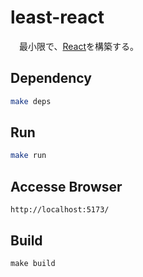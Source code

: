 # least-react

&emsp;最小限で、[React](https://react.dev/)を構築する。

## Dependency

```sh
make deps
```

## Run
```sh
make run
```

## Accesse Browser

```
http://localhost:5173/
```

## Build

```
make build
```